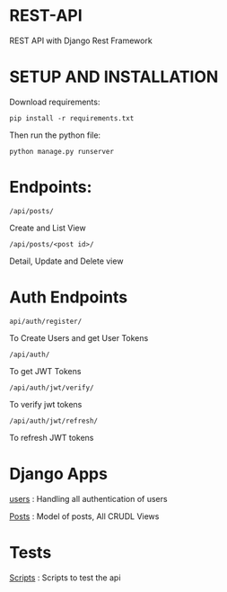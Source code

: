 # REST-API
REST API with Django Rest Framework 

# SETUP AND INSTALLATION 

Download requirements:
```
pip install -r requirements.txt
```
Then run the python file:
```
python manage.py runserver 
```

# Endpoints:

```
/api/posts/
```
Create and List View

```
/api/posts/<post id>/
```
Detail, Update and Delete view

# Auth Endpoints 
```
api/auth/register/
```
To Create Users and get User Tokens 

```
/api/auth/
```
To get JWT Tokens 

```
/api/auth/jwt/verify/
```
To verify jwt tokens 

```
/api/auth/jwt/refresh/
```
To refresh JWT tokens 


# Django Apps 

[users](https://github.com/Girik1105/REST-API/tree/master/users) : Handling all authentication of users

[Posts](https://github.com/Girik1105/REST-API/tree/master/posts) : Model of posts, All CRUDL Views

# Tests

[Scripts](https://github.com/Girik1105/REST-API/tree/master/scripts) : Scripts to test the api 

